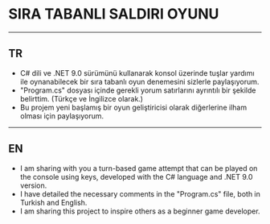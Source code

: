 # SIRA TABANLI SALDIRI OYUNU
---
## TR
* C# dili ve .NET 9.0 sürümünü kullanarak konsol üzerinde tuşlar yardımı ile oynanabilecek bir sıra tabanlı oyun denemesini sizlerle paylaşıyorum.
* "Program.cs" dosyası içinde gerekli yorum satırlarını ayrıntılı bir şekilde belirttim. (Türkçe ve İngilizce olarak.)
* Bu projem yeni başlamış bir oyun geliştiricisi olarak diğerlerine ilham olması için paylaşıyorum.
---
## EN
* I am sharing with you a turn-based game attempt that can be played on the console using keys, developed with the C# language and .NET 9.0 version.
* I have detailed the necessary comments in the "Program.cs" file, both in Turkish and English.
* I am sharing this project to inspire others as a beginner game developer.
